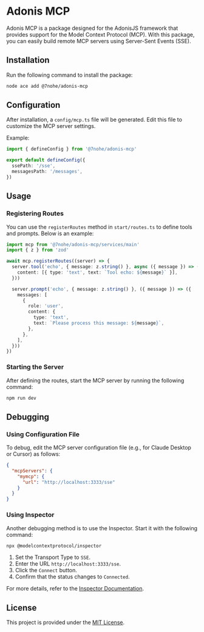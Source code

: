 # Adonis MCP

Adonis MCP is a package designed for the AdonisJS framework that provides support for the Model Context Protocol (MCP). With this package, you can easily build remote MCP servers using Server-Sent Events (SSE).

## Installation

Run the following command to install the package:

```bash
node ace add @7nohe/adonis-mcp
```

## Configuration

After installation, a `config/mcp.ts` file will be generated. Edit this file to customize the MCP server settings.

Example:

```ts
import { defineConfig } from '@7nohe/adonis-mcp'

export default defineConfig({
  ssePath: '/sse',
  messagesPath: '/messages',
})
```

## Usage

### Registering Routes

You can use the `registerRoutes` method in `start/routes.ts` to define tools and prompts. Below is an example:

```ts
import mcp from '@7nohe/adonis-mcp/services/main'
import { z } from 'zod'

await mcp.registerRoutes((server) => {
  server.tool('echo', { message: z.string() }, async ({ message }) => ({
    content: [{ type: 'text', text: `Tool echo: ${message}` }],
  }))

  server.prompt('echo', { message: z.string() }, ({ message }) => ({
    messages: [
      {
        role: 'user',
        content: {
          type: 'text',
          text: `Please process this message: ${message}`,
        },
      },
    ],
  }))
})
```

### Starting the Server

After defining the routes, start the MCP server by running the following command:

```bash
npm run dev
```

## Debugging

### Using Configuration File

To debug, edit the MCP server configuration file (e.g., for Claude Desktop or Cursor) as follows:

```json
{
  "mcpServers": {
    "mymcp": {
      "url": "http://localhost:3333/sse"
    }
  }
}
```

### Using Inspector

Another debugging method is to use the Inspector. Start it with the following command:

```bash
npx @modelcontextprotocol/inspector
```

1. Set the Transport Type to `SSE`.
2. Enter the URL `http://localhost:3333/sse`.
3. Click the `Connect` button.
4. Confirm that the status changes to `Connected`.

For more details, refer to the [Inspector Documentation](https://modelcontextprotocol.io/docs/tools/inspector).

## License

This project is provided under the [MIT License](./LICENSE.md).
